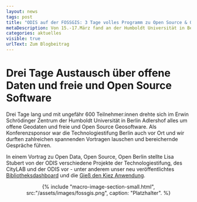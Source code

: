 ```yaml
---
layout: news
tags: post
title: "ODIS auf der FOSSGIS: 3 Tage volles Programm zu Open Source & Open Data"
metaDescription: Von 15.-17.März fand an der Humboldt Universität in Berlin Adlershof die FOSSGIS-Konferenz für Freie und Open Source Software für Geoinformationssysteme sowie für die Themen Open Data und OpenStreetMap statt. Wir waren mit den Kolleg:innen der Technologiestiftung Berlin mit einem Stand und mehreren Beiträgen vor Ort und berichten von unseren Highlights.
categories: aktuelles
visible: true
urlText: Zum Blogbeitrag
---
```

# Drei Tage Austausch über offene Daten und freie und Open Source Software
Drei Tage lang und mit ungefähr 600 Teilnehmer:innen drehte sich im Erwin Schrödinger Zentrum der Humboldt Universität in Berlin Adlershof alles um offene Geodaten und freie und Open Source Geosoftware. Als Konferenzsponsor war die Technologiestifung Berlin auch vor Ort und wir durften zahlreichen spannenden Vortragen lauschen und bereichernde Gespräche führen.

In einem Vortrag zu Open Data, Open Source, Open Berlin stellte Lisa Stubert von der ODIS verschiedene Projekte der Technologiestifung, des CityLAB und der ODIS vor - unter anderem unser neu veröffentlichtes [Bibliotheksdashboard](https://odis-berlin.de/projekte/bibliotheksdaten/) und die [Gieß den Kiez Anwendung](https://www.giessdenkiez.de/).



<center>
{% include "macro-image-section-small.html", src:"/assets/images/fossgis.png", caption: "Platzhalter". %}
</center>


